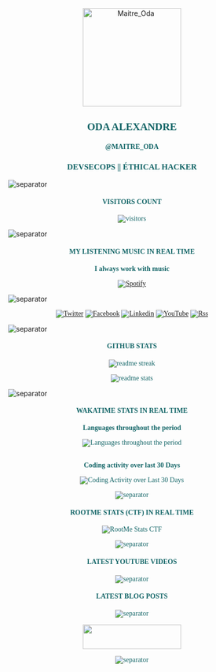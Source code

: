 <!-- avatar -->
<div align="center">

  <img src="https://avatars.githubusercontent.com/u/43296168?v=4" width="200" title="Maitre_Oda">

</div>

<!-- name - alias - activities -->
<div style="color:rgb(17, 100, 102); font-family: 'Merriweather'" align="center">

## ODA ALEXANDRE

#### @MAITRE_ODA

### DEVSECOPS || ÉTHICAL HACKER

</div>

![separator](https://user-images.githubusercontent.com/43296168/132062615-3b18c43a-fa5f-45f2-99c3-4b831cde910e.gif)

<!-- visitors count -->
<div style="color:rgb(17, 100, 102); font-family: 'Merriweather'" align="center">

#### VISITORS COUNT

![visitors](https://profile-counter.glitch.me/oda-alexandre/count.svg)

</div>

![separator](https://user-images.githubusercontent.com/43296168/132062615-3b18c43a-fa5f-45f2-99c3-4b831cde910e.gif)

<!-- spotify music -->
<div style="color:rgb(17, 100, 102); font-family: 'Merriweather'" align="center">

#### MY LISTENING MUSIC IN REAL TIME

<b>I always work with music</b>

[![Spotify](https://spotify-readme-maitre-oda.vercel.app/api/spotify)](https://open.spotify.com/user/maitre_oda)

</div>

![separator](https://user-images.githubusercontent.com/43296168/132062615-3b18c43a-fa5f-45f2-99c3-4b831cde910e.gif)

<!-- social networks -->
<div style="color:rgb(17, 100, 102); font-family: 'Merriweather'" align="center">

[![Twitter](https://img.shields.io/badge/Twitter-116466?style=for-the-badge&logo=twitter&logoColor=white)](https://twitter.com/intent/follow?screen_name=alexandreoda)
[![Facebook](https://img.shields.io/badge/Facebook-116466?style=for-the-badge&logo=facebook&logoColor=white)](https://www.facebook.com/alexandreoda)
[![Linkedin](https://img.shields.io/badge/LinkedIn-116466?style=for-the-badge&logo=linkedin&logoColor=white)](https://www.linkedin.com/signup/public-profile-join?vieweeVanityName=oda-alexandre&trk=public_profile_top-card-primary-button-join-to-connect)
[![YouTube](https://img.shields.io/badge/YouTube-116466?style=for-the-badge&logo=youtube&logoColor=white)](https://www.youtube.com/channel/UCELtTOkvfaLoZzUWZ6zywJQ/?sub_confirmation=1)
[![Rss](https://img.shields.io/badge/RSS-116466?style=for-the-badge&logo=rss&logoColor=white)](https://www.oda-alexandre.com/blog)

</div>

![separator](https://user-images.githubusercontent.com/43296168/132062615-3b18c43a-fa5f-45f2-99c3-4b831cde910e.gif)

<!-- github stats -->
<div style="color:rgb(17, 100, 102); font-family: 'Merriweather'" align="center">

#### GITHUB STATS

<div>

![readme streak](https://github-readme-streak-stats.herokuapp.com?user=oda-alexandre&theme=dark&hide_border=true&stroke=116466&ring=116466&fire=116466&currStreakLabel=FFFFFF&layout=compact)

</div>

<div>

![readme stats](https://github-readme-stats.vercel.app/api?username=oda-alexandre&show_icons=true&hide_border=true&title_color=116466&theme=dark&layout=compact&include_all_commits=true&icon_color=116466&hide_title=true)

</div>

</div>

![separator](https://user-images.githubusercontent.com/43296168/132062615-3b18c43a-fa5f-45f2-99c3-4b831cde910e.gif)

<!-- wakatime stats -->
<div style="color:rgb(17, 100, 102); font-family: 'Merriweather'" align="center">

#### WAKATIME STATS IN REAL TIME

<div>

<b>Languages throughout the period</b>

  <img src="https://wakatime.com/share/@maitre_oda/0701c02b-f687-4d6b-a913-2825fc2b4f83.svg" title="Languages throughout the period">

</div>

<br>

<b>Coding activity over last 30 Days</b>

<div>

  <img src="https://wakatime.com/share/@maitre_oda/a11eda34-a288-4229-88de-2a883689cf4a.svg" title="Coding Activity over Last 30 Days">

</div>

![separator](https://user-images.githubusercontent.com/43296168/132062615-3b18c43a-fa5f-45f2-99c3-4b831cde910e.gif)

<!-- rootme stats -->
<div style="color:rgb(17, 100, 102); font-family: 'Merriweather'" align="center">

#### ROOTME STATS (CTF) IN REAL TIME

<div>

  <img src="https://root-me-badge.cloud.duboc.xyz/storage_clients/7b6190456376908ae5f1691d8ae53d7d/static_badge_dark.png" title="RootMe Stats CTF">

</div>

</div>

![separator](https://user-images.githubusercontent.com/43296168/132062615-3b18c43a-fa5f-45f2-99c3-4b831cde910e.gif)

<!-- latest youtube videos -->
<div style="color:rgb(17, 100, 102); font-family: 'Merriweather'" align="center">

#### LATEST YOUTUBE VIDEOS

<!-- YOUTUBE:START -->
<!-- YOUTUBE:END -->

</div>

![separator](https://user-images.githubusercontent.com/43296168/132062615-3b18c43a-fa5f-45f2-99c3-4b831cde910e.gif)

<!-- latest blog posts -->
<div style="color:rgb(17, 100, 102); font-family: 'Merriweather'" align="center">

#### LATEST BLOG POSTS

<!-- BLOG-POST:START -->
<!-- BLOG-POST:END -->

</div>

![separator](https://user-images.githubusercontent.com/43296168/132062615-3b18c43a-fa5f-45f2-99c3-4b831cde910e.gif)

<!-- buy me a coffee -->
<div align="center">

<a href="https://www.buymeacoffee.com/maitreoda"> <img src="https://cdn.buymeacoffee.com/buttons/v2/default-black.png" height="50" width="200" /></a>

</div>

![separator](https://user-images.githubusercontent.com/43296168/132062615-3b18c43a-fa5f-45f2-99c3-4b831cde910e.gif)
